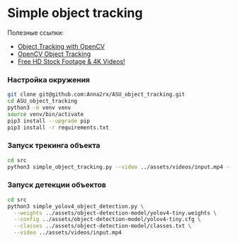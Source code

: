 # Simple object tracking

Полезные ссылки:
- [Object Tracking with OpenCV](https://livecodestream.dev/post/object-tracking-with-opencv)
- [OpenCV Object Tracking](https://pyimagesearch.com/2018/07/30/opencv-object-tracking/)
- [Free HD Stock Footage & 4K Videos!](https://www.videezy.com/)

### Настройка окружения
```bash
git clone git@github.com:Anna2rx/ASU_object_tracking.git
cd ASU_object_tracking
python3 -m venv venv
source venv/bin/activate
pip3 install --upgrade pip
pip3 install -r requirements.txt
```

### Запуск трекинга объекта
```bash
cd src
python3 simple_object_tracking.py --video ../assets/videos/input.mp4 --tracker-type csrt
```

### Запуск детекции объектов
```bash
cd src
python3 simple_yolov4_object_detection.py \
  --weights ../assets/object-detection-model/yolov4-tiny.weights \
  --config ../assets/object-detection-model/yolov4-tiny.cfg \
  --classes ../assets/object-detection-model/classes.txt \
  --video ../assets/videos/input.mp4
```
